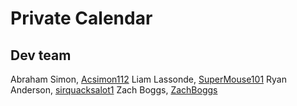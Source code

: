 # Private Calendar

## Dev team

Abraham Simon, [Acsimon112](https://github.com/Acsimon112)
Liam Lassonde, [SuperMouse101](https://github.com/SuperMouse101)
Ryan Anderson, [sirquacksalot1](https://github.com/sirquacksalot1)
Zach Boggs, [ZachBoggs](https://github.com/ZachBoggs)


